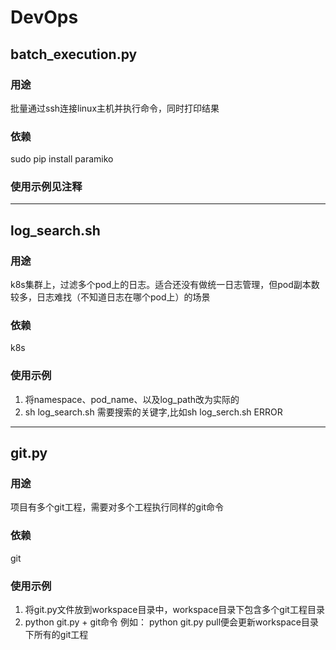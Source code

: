 # DevOps
## batch_execution.py
### 用途 
批量通过ssh连接linux主机并执行命令，同时打印结果
### 依赖
sudo pip install paramiko
### 使用示例见注释

---
## log_search.sh
### 用途 
k8s集群上，过滤多个pod上的日志。适合还没有做统一日志管理，但pod副本数较多，日志难找（不知道日志在哪个pod上）的场景
### 依赖
k8s
### 使用示例
1. 将namespace、pod_name、以及log_path改为实际的
2. sh log_search.sh 需要搜索的关键字,比如sh log_serch.sh ERROR

---
## git.py
### 用途 
项目有多个git工程，需要对多个工程执行同样的git命令
### 依赖
git
### 使用示例
1. 将git.py文件放到workspace目录中，workspace目录下包含多个git工程目录
2. python git.py + git命令
   例如：
   python git.py pull便会更新workspace目录下所有的git工程
